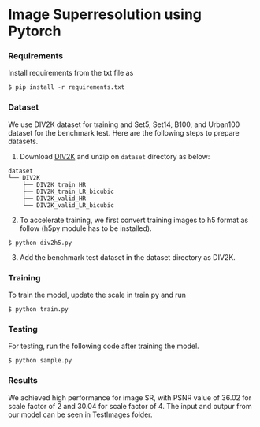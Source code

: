 # Image Superresolution using Pytorch


### Requirements
Install requirements from the txt file as
```shell
$ pip install -r requirements.txt
```


### Dataset
We use DIV2K dataset for training and Set5, Set14, B100, and Urban100 dataset for the benchmark test. Here are the following steps to prepare datasets.

1. Download [DIV2K](https://data.vision.ee.ethz.ch/cvl/DIV2K) and unzip on `dataset` directory as below:
  ```
  dataset
  └── DIV2K
      ├── DIV2K_train_HR
      ├── DIV2K_train_LR_bicubic
      ├── DIV2K_valid_HR
      └── DIV2K_valid_LR_bicubic
  ```
2. To accelerate training, we first convert training images to h5 format as follow (h5py module has to be installed).
```shell
$ python div2h5.py
```

3. Add the benchmark test dataset in the dataset directory as DIV2K.

### Training
To train the model, update the scale in train.py and run       
 ```shell
$ python train.py
```

### Testing
For testing, run the following code after training the model.
```shell
$ python sample.py
```

### Results
We achieved high performance for image SR, with PSNR value of 36.02 for scale factor of 2 and 30.04 for scale factor of 4. The input and outpur from our model can be seen in TestImages folder.






 
